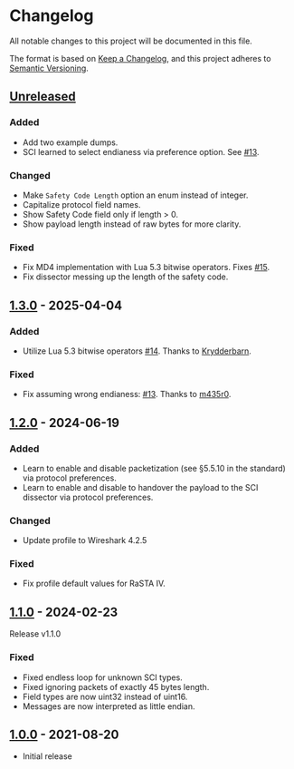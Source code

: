 # Changelog
All notable changes to this project will be documented in this file.

The format is based on [Keep a Changelog](https://keepachangelog.com/en/1.1.0/),
and this project adheres to [Semantic Versioning](https://semver.org/spec/v2.0.0.html).

## [Unreleased]

### Added

- Add two example dumps.
- SCI learned to select endianess via preference option. See [#13](https://github.com/Railway-CCS/dissectors/issues/13).

### Changed

- Make `Safety Code Length` option an enum instead of integer.
- Capitalize protocol field names.
- Show Safety Code field only if length > 0.
- Show payload length instead of raw bytes for more clarity.

### Fixed

- Fix MD4 implementation with Lua 5.3 bitwise operators. Fixes [#15](https://github.com/Railway-CCS/dissectors/issues/15).
- Fix dissector messing up the length of the safety code.

## [1.3.0] - 2025-04-04

### Added

- Utilize Lua 5.3 bitwise operators [#14](https://github.com/Railway-CCS/dissectors/issues/14). Thanks to [Krydderbarn](https://github.com/Krydderbarn).

### Fixed

- Fix assuming wrong endianess: [#13](https://github.com/Railway-CCS/dissectors/issues/13). Thanks to [m435r0](https://github.com/m435r0).

## [1.2.0] - 2024-06-19

### Added

- Learn to enable and disable packetization (see §5.5.10 in the standard) via protocol preferences.
- Learn to enable and disable to handover the payload to the SCI dissector via protocol preferences.

### Changed

- Update profile to Wireshark 4.2.5

### Fixed

- Fix profile default values for RaSTA IV.

## [1.1.0] - 2024-02-23

Release v1.1.0

### Fixed

- Fixed endless loop for unknown SCI types.
- Fixed ignoring packets of exactly 45 bytes length.
- Field types are now uint32 instead of uint16.
- Messages are now interpreted as little endian.

## [1.0.0] - 2021-08-20

- Initial release

[Unreleased]: https://github.com/Railway-CCS/dissectors/compare/v1.3.0...main
[1.3.0]: https://github.com/Railway-CCS/dissectors/compare/v1.2.0...v1.3.0
[1.2.0]: https://github.com/Railway-CCS/dissectors/compare/v1.1.0...v1.2.0
[1.1.0]: https://github.com/Railway-CCS/dissectors/compare/v1.0.0...v1.1.0
[1.0.0]: https://github.com/Railway-CCS/dissectors/releases/tag/v1.0.0

